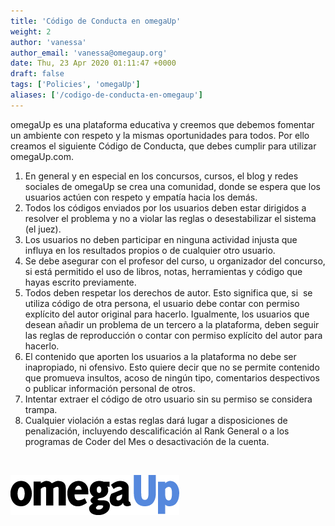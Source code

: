 ```yaml
---
title: 'Código de Conducta en omegaUp'
weight: 2
author: 'vanessa'
author_email: 'vanessa@omegaup.org'
date: Thu, 23 Apr 2020 01:11:47 +0000
draft: false
tags: ['Policies', 'omegaUp']
aliases: ['/codigo-de-conducta-en-omegaup']
---
```


omegaUp es una plataforma educativa y creemos que debemos fomentar un ambiente con respeto y la mismas oportunidades para todos. Por ello creamos el siguiente Código de Conducta, que debes cumplir para utilizar omegaUp.com.

1.  En general y en especial en los concursos, cursos, el blog y redes sociales de omegaUp se crea una comunidad, donde se espera que los usuarios actúen con respeto y empatía hacia los demás.
2.  Todos los códigos enviados por los usuarios deben estar dirigidos a resolver el problema y no a violar las reglas o desestabilizar el sistema (el juez).
3.  Los usuarios no deben participar en ninguna actividad injusta que influya en los resultados propios o de cualquier otro usuario.
4.  Se debe asegurar con el profesor del curso, u organizador del concurso, si está permitido el uso de libros, notas, herramientas y código que hayas escrito previamente.
5.  Todos deben respetar los derechos de autor. Esto significa que, si  se utiliza código de otra persona, el usuario debe contar con permiso explícito del autor original para hacerlo. Igualmente, los usuarios que desean añadir un problema de un tercero a la plataforma, deben seguir las reglas de reproducción o contar con permiso explícito del autor para hacerlo.
6.  El contenido que aporten los usuarios a la plataforma no debe ser inapropiado, ni ofensivo. Esto quiere decir que no se permite contenido que promueva insultos, acoso de ningún tipo, comentarios despectivos o publicar información personal de otros.
7.  Intentar extraer el código de otro usuario sin su permiso se considera trampa.
8.  Cualquier violación a estas reglas dará lugar a disposiciones de penalización, incluyendo descalificación al Rank General o a los programas de Coder del Mes o desactivación de la cuenta.

 

[![](/images/logo-main-md.png)](/images/logo-main-md.png)